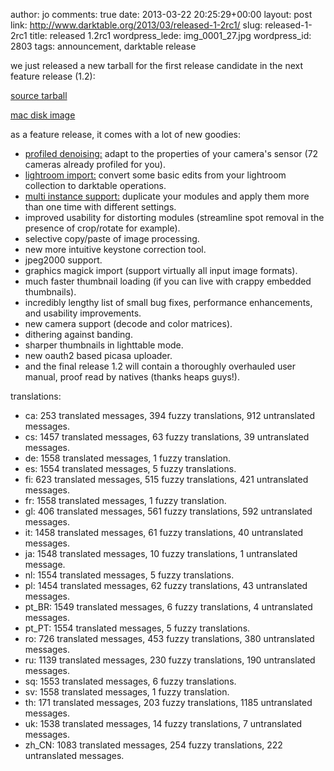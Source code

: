 author: jo
comments: true
date: 2013-03-22 20:25:29+00:00
layout: post
link: http://www.darktable.org/2013/03/released-1-2rc1/
slug: released-1-2rc1
title: released 1.2rc1
wordpress_lede: img_0001_27.jpg
wordpress_id: 2803
tags: announcement, darktable release

we just released a new tarball for the first release candidate in the next feature release (1.2):

[source tarball](https://sourceforge.net/projects/darktable/files/darktable/1.2/darktable-1.2~rc1.tar.xz/download)

[mac disk image](https://sourceforge.net/projects/darktable/files/darktable/1.2/darktable-1.2~rc1.dmg/download)

as a feature release, it comes with a lot of new goodies:

* [profiled denoising:]({filename}/blog/2012-12-11-profiling-sensor-and-photon-noise/2012-12-11-profiling-sensor-and-photon-noise.md) adapt to the properties of your camera's sensor (72 cameras already profiled for you).
* [lightroom import:]({filename}/blog/2013-02-02-importing-lightroom-development/2013-02-02-importing-lightroom-development.md) convert some basic edits from your lightroom collection to darktable operations.
* [multi instance support:]({filename}/blog/2013-02-15-multi-instances/2013-02-15-multi-instances.md) duplicate your modules and apply them more than one time with different settings.
* improved usability for distorting modules (streamline spot removal in the presence of crop/rotate for example).
* selective copy/paste of image processing.
* new more intuitive keystone correction tool.
* jpeg2000 support.
* graphics magick import (support virtually all input image formats).
* much faster thumbnail loading (if you can live with crappy embedded thumbnails).
* incredibly lengthy list of small bug fixes, performance enhancements, and usability improvements.
* new camera support (decode and color matrices).
* dithering against banding.
* sharper thumbnails in lighttable mode.
* new oauth2 based picasa uploader.
* and the final release 1.2 will contain a thoroughly overhauled user manual, proof read by natives (thanks heaps guys!).

translations:

* ca: 253 translated messages, 394 fuzzy translations, 912 untranslated messages.
* cs: 1457 translated messages, 63 fuzzy translations, 39 untranslated messages.
* de: 1558 translated messages, 1 fuzzy translation.
* es: 1554 translated messages, 5 fuzzy translations.
* fi: 623 translated messages, 515 fuzzy translations, 421 untranslated messages.
* fr: 1558 translated messages, 1 fuzzy translation.
* gl: 406 translated messages, 561 fuzzy translations, 592 untranslated messages.
* it: 1458 translated messages, 61 fuzzy translations, 40 untranslated messages.
* ja: 1548 translated messages, 10 fuzzy translations, 1 untranslated message.
* nl: 1554 translated messages, 5 fuzzy translations.
* pl: 1454 translated messages, 62 fuzzy translations, 43 untranslated messages.
* pt_BR: 1549 translated messages, 6 fuzzy translations, 4 untranslated messages.
* pt_PT: 1554 translated messages, 5 fuzzy translations.
* ro: 726 translated messages, 453 fuzzy translations, 380 untranslated messages.
* ru: 1139 translated messages, 230 fuzzy translations, 190 untranslated messages.
* sq: 1553 translated messages, 6 fuzzy translations.
* sv: 1558 translated messages, 1 fuzzy translation.
* th: 171 translated messages, 203 fuzzy translations, 1185 untranslated messages.
* uk: 1538 translated messages, 14 fuzzy translations, 7 untranslated messages.
* zh_CN: 1083 translated messages, 254 fuzzy translations, 222 untranslated messages.
